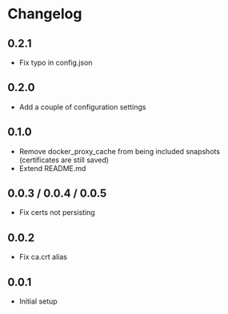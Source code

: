 # Changelog

## 0.2.1

- Fix typo in config.json

## 0.2.0 

- Add a couple of configuration settings

## 0.1.0

- Remove docker_proxy_cache from being included snapshots (certificates are still saved)
- Extend README.md

## 0.0.3 / 0.0.4 / 0.0.5

- Fix certs not persisting

## 0.0.2

- Fix ca.crt alias

## 0.0.1

- Initial setup
